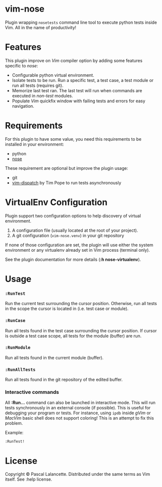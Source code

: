 vim-nose
========

Plugin wrapping `nosetests` command line tool to execute python tests inside Vim. All in the name of productivity!

Features
========

This plugin improve on *Vim* compiler option by adding some features specific to *nose*:


- Configurable python virtual environment.
- Isolate tests to be run. Run a specific test, a test case, a test module or run all tests (requires git).
- Memorize last test ran. The last test will run when commands are executed in *non-test* modules.
- Populate *Vim* quickfix window with failing tests and errors for easy navigation.

Requirements
============

For this plugin to have some value, you need this requirements to be installed in your environment:

- python
- [nose](https://nose.readthedocs.org)

These requirement are optional but improve the plugin usage:

- git
- [vim-dispatch](https://github.com/tpope/vim-dispatch) by Tim Pope to run tests asynchronously

VirtualEnv Configuration
========================

Plugin support two configuration options to help discovery of virtual environment.

1. A configuration file (usually located at the root of your project).
1. A git configuration (`vim-nose.venv`) in your git repository

If none of those configuration are set, the plugin will use either the system environment or any virtualenv already set in Vim process (terminal only).

See the plugin documentation for more details (**:h nose-virtualenv**).

Usage
=====

### `:RunTest`

Run the current test surrounding the cursor position.  Otherwise, run all tests in the scope the cursor is located in (i.e. test case or module).

### `:RunCase`

Run all tests found in the test case surrounding the cursor position. If cursor is outside a test case scope, all tests for the module (buffer) are run.

### `:RunModule`

Run all tests found in the current module (buffer).

### `:RunAllTests`

Run all tests found in the git repository of the edited buffer.

### Interactive commands

All **:Run...** command can also be launched in interactive mode. This will run tests synchronously in an external console (if possible). This is useful for debugging your program or tests. For instance, using `ipdb` inside *gVim* or *MacVim* basic shell does not support coloring! This is an attempt to fix this problem.

Example:

    :RunTest!


License
=======

Copyright © Pascal Lalancette. Distributed under the same terms as Vim itself. See :help license.
